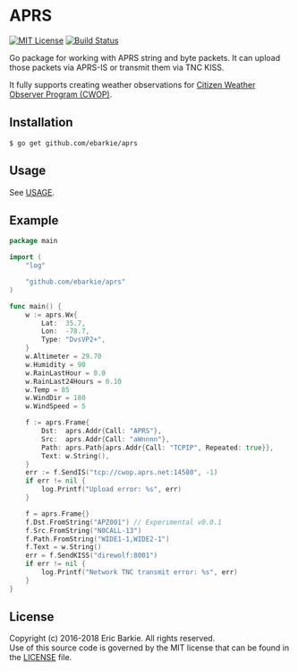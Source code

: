 # APRS

[![MIT License](https://img.shields.io/badge/license-MIT-blue.svg?style=flat)](http://choosealicense.com/licenses/mit/)
[![Build Status](https://travis-ci.org/ebarkie/aprs.svg?branch=master)](https://travis-ci.org/ebarkie/aprs)

Go package for working with APRS string and byte packets.  It can upload those
packets via APRS-IS or transmit them via TNC KISS.

It fully supports creating weather observations for [Citizen Weather Observer Program (CWOP)](http://wxqa.com).

## Installation

```
$ go get github.com/ebarkie/aprs
```

## Usage

See [USAGE](USAGE.md).

## Example

```go
package main

import (
	"log"

	"github.com/ebarkie/aprs"
)

func main() {
	w := aprs.Wx{
		Lat:  35.7,
		Lon:  -78.7,
		Type: "DvsVP2+",
	}
	w.Altimeter = 29.70
	w.Humidity = 90
	w.RainLastHour = 0.0
	w.RainLast24Hours = 0.10
	w.Temp = 85
	w.WindDir = 180
	w.WindSpeed = 5

	f := aprs.Frame{
		Dst:  aprs.Addr{Call: "APRS"},
		Src:  aprs.Addr{Call: "aWnnnn"},
		Path: aprs.Path{aprs.Addr{Call: "TCPIP", Repeated: true}},
		Text: w.String(),
	}
	err := f.SendIS("tcp://cwop.aprs.net:14580", -1)
	if err != nil {
		log.Printf("Upload error: %s", err)
	}

	f = aprs.Frame{}
	f.Dst.FromString("APZ001") // Experimental v0.0.1
	f.Src.FromString("N0CALL-13")
	f.Path.FromString("WIDE1-1,WIDE2-1")
	f.Text = w.String()
	err = f.SendKISS("direwolf:8001")
	if err != nil {
		log.Printf("Network TNC transmit error: %s", err)
	}
}
```

## License

Copyright (c) 2016-2018 Eric Barkie.  All rights reserved.  
Use of this source code is governed by the MIT license
that can be found in the [LICENSE](LICENSE) file.
